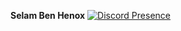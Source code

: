 **Selam Ben Henox** 
[![Discord Presence](https://lanyard.cnrad.dev/api/:id)](https://discord.com/users/979518098958856192)
